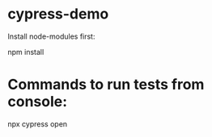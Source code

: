 # cypress-demo
Install node-modules first:

npm install

# Commands to run tests from console:
npx cypress open
